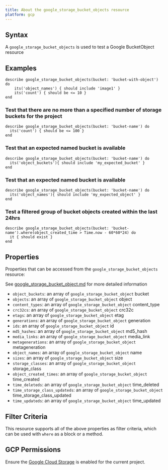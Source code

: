 ```yaml
---
title: About the google_storage_bucket_objects resource
platform: gcp
---
```


## Syntax
A `google_storage_bucket_objects` is used to test a Google BucketObject resource

## Examples
```
describe google_storage_bucket_objects(bucket: 'bucket-with-object') do
	its('object_names') { should include 'image1' }
	its('count') { should be <= 10 }
end
```

### Test that there are no more than a specified number of storage buckets for the project

    describe google_storage_bucket_objects(bucket: 'bucket-name') do
      its('count') { should be <= 100 }
    end


### Test that an expected named bucket is available

    describe google_storage_bucket_objects(bucket: 'bucket-name') do
      its('object_buckets'){ should include 'my_expected_bucket' }
    end

### Test that an expected named bucket is available

    describe google_storage_bucket_objects(bucket: 'bucket-name') do
      its('object_names'){ should include 'my_expected_object' }
    end
        
### Test a filtered group of bucket objects created within the last 24hrs

    describe google_storage_bucket_objects(bucket: 'bucket-name').where(object_created_time > Time.now - 60*60*24) do
      it { should exist }
    end

## Properties
Properties that can be accessed from the `google_storage_bucket_objects` resource:

See [google_storage_bucket_object.md](google_storage_bucket_object.md) for more detailed information
  * `object_buckets`: an array of `google_storage_bucket_object` bucket
  * `objects`: an array of `google_storage_bucket_object` object
  * `content_types`: an array of `google_storage_bucket_object` content_type
  * `crc32cs`: an array of `google_storage_bucket_object` crc32c
  * `etags`: an array of `google_storage_bucket_object` etag
  * `generations`: an array of `google_storage_bucket_object` generation
  * `ids`: an array of `google_storage_bucket_object` id
  * `md5_hashes`: an array of `google_storage_bucket_object` md5_hash
  * `media_links`: an array of `google_storage_bucket_object` media_link
  * `metagenerations`: an array of `google_storage_bucket_object` metageneration
  * `object_names`: an array of `google_storage_bucket_object` name
  * `sizes`: an array of `google_storage_bucket_object` size
  * `storage_classes`: an array of `google_storage_bucket_object` storage_class
  * `object_created_times`: an array of `google_storage_bucket_object` time_created
  * `time_deleteds`: an array of `google_storage_bucket_object` time_deleted
  * `time_storage_class_updateds`: an array of `google_storage_bucket_object` time_storage_class_updated
  * `time_updateds`: an array of `google_storage_bucket_object` time_updated

## Filter Criteria
This resource supports all of the above properties as filter criteria, which can be used
with `where` as a block or a method.

## GCP Permissions

Ensure the [Google Cloud Storage](https://console.cloud.google.com/apis/library/storage-component.googleapis.com/) is enabled for the current project.
